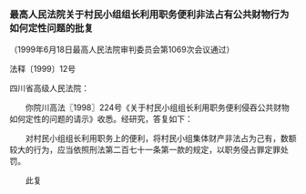 ###  最高人民法院关于村民小组组长利用职务便利非法占有公共财物行为如何定性问题的批复 

（1999年6月18日最高人民法院审判委员会第1069次会议通过）

法释〔1999〕12号

四川省高级人民法院：


　　你院川高法〖1998〗224号《关于村民小组组长利用职务便利侵吞公共财物如何定性的问题的请示》收悉。经研究，答复如下：

　　对村民小组组长利用职务上的便利，将村民小组集体财产非法占为己有，数额较大的行为，应当依照刑法第二百七十一条第一款的规定，以职务侵占罪定罪处罚。

　　此复